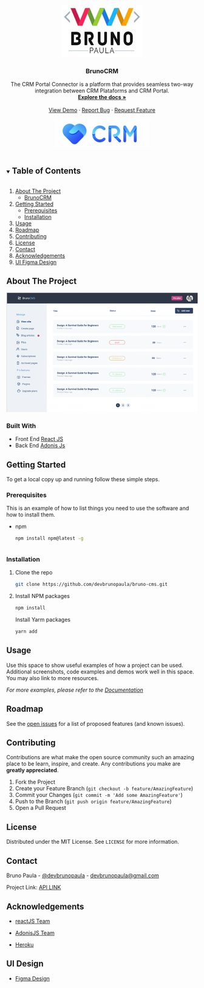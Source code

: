 <!-- [![Contributors][contributors-shield]][contributors-url]
[![Forks][forks-shield]][forks-url]
[![Stargazers][stars-shield]][stars-url]
[![Issues][issues-shield]][issues-url]
[![MIT License][license-shield]][license-url]
[![LinkedIn][linkedin-shield]][linkedin-url] -->

<!-- PROJECT LOGO -->
<br />
<p align="center">

  <a href="https://brunopaula.com/">
    <img src="https://github.com/devbrunopaula/pomobreak/raw/main/github/images/bruno.jpg" alt="Logo"  >
  </a>

  <h3 align="center">BrunoCRM</h3>

  <p align="center">
    The CRM Portal Connector is a platform that provides seamless two-way integration between CRM Plataforms and CRM Portal.
    <br />
    <a href="https://github.com/devbrunopaula/bruno-cms"><strong>Explore the docs »</strong></a>
    <br />
    <br />
    <a href="bruno-cms.netlify.app">View Demo</a>
    ·
    <a href="https://github.com/devbrunopaula/bruno-cms/issues">Report Bug</a>
    ·
    <a href="https://github.com/devbrunopaula/bruno-cms/issues">Request Feature</a>
  </p>
</p>
<div align ='center'>
<a href="bruno-cms.netlify.app"><img src="logo.png" width="250"/></a>
</div>
<br>

<!-- TABLE OF CONTENTS -->
<details open="open">
  <summary><h2 style="display: inline-block">Table of Contents</h2></summary>
  <ol>
    <li>
      <a href="#about-the-project">About The Project</a>
      <ul>
        <li><a href="#built-with">BrunoCRM</a></li>
      </ul>
    </li>
    <li>
      <a href="#getting-started">Getting Started</a>
      <ul>
        <li><a href="#prerequisites">Prerequisites</a></li>
        <li><a href="#installation">Installation</a></li>
      </ul>
    </li>
    <li><a href="#usage">Usage</a></li>
    <li><a href="#roadmap">Roadmap</a></li>
    <li><a href="#contributing">Contributing</a></li>
    <li><a href="#license">License</a></li>
    <li><a href="#contact">Contact</a></li>
    <li><a href="#acknowledgements">Acknowledgements</a></li>
    <li><a href="#ui-design">UI Figma Design</a></li>
  </ol>
</details>

<!-- ABOUT THE PROJECT -->

## About The Project

<div>

![thumbnail](thumb.png)

### Built With

-   Front End [React JS](https://reactjs.org/)
-   Back End [Adonis Js](https://adonisjs.com/)

<!-- GETTING STARTED -->

## Getting Started

To get a local copy up and running follow these simple steps.

### Prerequisites

This is an example of how to list things you need to use the software and how to install them.

-   npm

    ```sh
    npm install npm@latest -g
    ```

    ```

    ```

### Installation

1. Clone the repo
    ```sh
    git clone https://github.com/devbrunopaula/bruno-cms.git
    ```
2. Install NPM packages
    ```sh
    npm install
    ```
    Install Yarm packages
    ```sh
    yarn add
    ```

<!-- USAGE EXAMPLES -->

## Usage

Use this space to show useful examples of how a project can be used. Additional screenshots, code examples and demos work well in this space. You may also link to more resources.

_For more examples, please refer to the [Documentation](https://github.com/devbrunopaula/rentmystuff)_

<!-- ROADMAP -->

## Roadmap

See the [open issues](https://github.com/devbrunopaula/rentmystuff/issues) for a list of proposed features (and known issues).

<!-- CONTRIBUTING -->

## Contributing

Contributions are what make the open source community such an amazing place to be learn, inspire, and create. Any contributions you make are **greatly appreciated**.

1. Fork the Project
2. Create your Feature Branch (`git checkout -b feature/AmazingFeature`)
3. Commit your Changes (`git commit -m 'Add some AmazingFeature'`)
4. Push to the Branch (`git push origin feature/AmazingFeature`)
5. Open a Pull Request

<!-- LICENSE -->

## License

Distributed under the MIT License. See `LICENSE` for more information.

<!-- CONTACT -->

## Contact

Bruno Paula - [@devbrunopaula](https://twitter.com/devbrunopaula) - devbrunopaula@gmail.com

Project Link: [API LINK](https://devbrunopaula-crm-portal.herokuapp.com//)

<!-- ACKNOWLEDGEMENTS -->

## Acknowledgements

-   [reactJS Team](https://reactjs.org/)

-   [AdonisJS Team](https://docs.adonisjs.com/guides/database/introduction)
-   [Heroku](https://heroku.com)

<!-- ABOUT THE PROJECT -->

## UI Design

-   [Figma Design](https://www.figma.com/file/AQMIEaLB1f9TW5SrATO0Db/Bruno-CMS?node-id=0%3A1)

<!-- MARKDOWN LINKS & IMAGES -->
<!-- https://www.markdownguide.org/basic-syntax/#reference-style-links -->

[contributors-shield]: https://img.shields.io/github/contributors/devbrunopaula/repo.svg?style=for-the-badge
[my-shield]: https://img.shields.io/badge/dev-brunopaula-blue
[contributors-url]: https://github.com/devbrunopaula/repo/graphs/contributors
[forks-shield]: https://img.shields.io/github/forks/devbrunopaula/repo.svg?style=for-the-badge
[forks-url]: https://github.com/devbrunopaula/repo/network/members
[stars-shield]: https://img.shields.io/github/stars/devbrunopaula/repo.svg?style=for-the-badge
[stars-url]: https://github.com/devbrunopaula/repo/stargazers
[issues-shield]: https://img.shields.io/github/issues/devbrunopaula/repo.svg?style=for-the-badge
[issues-url]: https://github.com/devbrunopaula/repo/issues
[license-shield]: https://img.shields.io/github/license/devbrunopaula/repo.svg?style=for-the-badge
[license-url]: https://github.com/devbrunopaula/repo/blob/master/LICENSE.txt
[linkedin-shield]: https://img.shields.io/badge/-LinkedIn-black.svg?style=for-the-badge&logo=linkedin&colorB=555
[linkedin-url]: https://www.linkedin.com/in/bruno-paula
[product-screenshot]: ./screenshot.png
[project-ad]: https://logos-world.net/wp-content/uploads/2020/04/Facebook-Logo.png
[logo]: https://github.com/devbrunopaula/pomobreak/raw/main/github/images/bruno.jpg
[openissues]: (https://img.shields.io/bitbucket/issues/devbrunopaula/quest-nextJs?style=for-the-badge)
